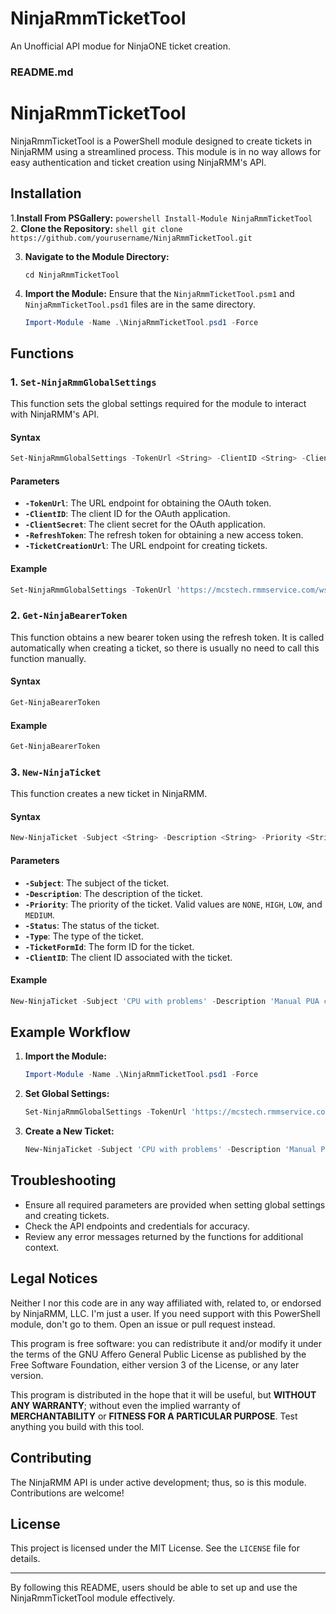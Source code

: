 # NinjaRmmTicketTool
 An Unofficial API modue for NinjaONE ticket creation.
### README.md

# NinjaRmmTicketTool

NinjaRmmTicketTool is a PowerShell module designed to create tickets in NinjaRMM using a streamlined process. This module is in no way  allows for easy authentication and ticket creation using NinjaRMM's API. 

## Installation

1.**Install From PSGallery:**
    ```powershell
    Install-Module NinjaRmmTicketTool
    ```
2. **Clone the Repository:**
    ```shell
    git clone https://github.com/yourusername/NinjaRmmTicketTool.git
    ```
   
3. **Navigate to the Module Directory:**
    ```shell
    cd NinjaRmmTicketTool
    ```

4. **Import the Module:**
    Ensure that the `NinjaRmmTicketTool.psm1` and `NinjaRmmTicketTool.psd1` files are in the same directory.
    ```powershell
    Import-Module -Name .\NinjaRmmTicketTool.psd1 -Force
    ```

## Functions

### 1. `Set-NinjaRmmGlobalSettings`

This function sets the global settings required for the module to interact with NinjaRMM's API.

#### Syntax
```powershell
Set-NinjaRmmGlobalSettings -TokenUrl <String> -ClientID <String> -ClientSecret <String> -RefreshToken <String> -TicketCreationUrl <String>
```

#### Parameters
- **`-TokenUrl`**: The URL endpoint for obtaining the OAuth token.
- **`-ClientID`**: The client ID for the OAuth application.
- **`-ClientSecret`**: The client secret for the OAuth application.
- **`-RefreshToken`**: The refresh token for obtaining a new access token.
- **`-TicketCreationUrl`**: The URL endpoint for creating tickets.

#### Example
```powershell
Set-NinjaRmmGlobalSettings -TokenUrl 'https://mcstech.rmmservice.com/ws/oauth/token' -ClientID 'vXCIXvybtcZ1lOiRrmVE_OqgktQ' -ClientSecret 'IhpGA-fttZJh4w4_yqQ4zHLpmrWIGVUoWplvi4_q7dZNzb81Ng_zgw' -RefreshToken 'd95b2277-43b9-46d2-a63e-d210d8e5b920.Ua-aeWgVWDJu-lVgTPzGXMr4Oj5BEseNOJgp_2GybKY' -TicketCreationUrl 'https://mcstech.rmmservice.com/v2/ticketing/ticket'
```

### 2. `Get-NinjaBearerToken`

This function obtains a new bearer token using the refresh token. It is called automatically when creating a ticket, so there is usually no need to call this function manually.

#### Syntax
```powershell
Get-NinjaBearerToken
```

#### Example
```powershell
Get-NinjaBearerToken
```

### 3. `New-NinjaTicket`

This function creates a new ticket in NinjaRMM.

#### Syntax
```powershell
New-NinjaTicket -Subject <String> -Description <String> -Priority <String> -Status <String> -Type <String> -TicketFormId <String> -ClientID <Int>
```

#### Parameters
- **`-Subject`**: The subject of the ticket.
- **`-Description`**: The description of the ticket.
- **`-Priority`**: The priority of the ticket. Valid values are `NONE`, `HIGH`, `LOW`, and `MEDIUM`.
- **`-Status`**: The status of the ticket.
- **`-Type`**: The type of the ticket.
- **`-TicketFormId`**: The form ID for the ticket.
- **`-ClientID`**: The client ID associated with the ticket.

#### Example
```powershell
New-NinjaTicket -Subject 'CPU with problems' -Description 'Manual PUA cleanup required: WebNavigator Browser at C:\\Users\\Student\\AppData\\Local\\WebNavigatorBrowser\\Application\\2.3.0.13\\Installer\\webnavigatorbrowser.7z' -Priority 'HIGH' -Status '1000' -Type 'PROBLEM' -TicketFormId '2' -ClientID 4
```

## Example Workflow

1. **Import the Module:**
    ```powershell
    Import-Module -Name .\NinjaRmmTicketTool.psd1 -Force
    ```

2. **Set Global Settings:**
    ```powershell
    Set-NinjaRmmGlobalSettings -TokenUrl 'https://mcstech.rmmservice.com/ws/oauth/token' -ClientID 'vXCIXvybtcZ1lOiRrmVE_OqgktQ' -ClientSecret 'IhpGA-fttZJh4w4_yqQ4zHLpmrWIGVUoWplvi4_q7dZNzb81Ng_zgw' -RefreshToken 'd95b2277-43b9-46d2-a63e-d210d8e5b920.Ua-aeWgVWDJu-lVgTPzGXMr4Oj5BEseNOJgp_2GybKY' -TicketCreationUrl 'https://mcstech.rmmservice.com/v2/ticketing/ticket'
    ```

3. **Create a New Ticket:**
    ```powershell
    New-NinjaTicket -Subject 'CPU with problems' -Description 'Manual PUA cleanup required: WebNavigator Browser at C:\\Users\\Student\\AppData\\Local\\WebNavigatorBrowser\\Application\\2.3.0.13\\Installer\\webnavigatorbrowser.7z' -Priority 'HIGH' -Status '1000' -Type 'PROBLEM' -TicketFormId '2' -ClientID 4
    ```

## Troubleshooting

- Ensure all required parameters are provided when setting global settings and creating tickets.
- Check the API endpoints and credentials for accuracy.
- Review any error messages returned by the functions for additional context.


## Legal Notices
Neither I nor this code are in any way affiliated with, related to, or endorsed by NinjaRMM, LLC.  I'm just a user.  If you need support with this PowerShell module, don't go to them.  Open an issue or pull request instead.

This program is free software:  you can redistribute it and/or modify it under the terms of the GNU Affero General Public License as published by the Free Software Foundation, either version 3 of the License, or any later version.

This program is distributed in the hope that it will be useful, but **WITHOUT ANY WARRANTY**; without even the implied warranty of **MERCHANTABILITY** or **FITNESS FOR A PARTICULAR PURPOSE**.  Test anything you build with this tool.

## Contributing
The NinjaRMM API is under active development;  thus, so is this module.  Contributions are welcome!

## License

This project is licensed under the MIT License. See the `LICENSE` file for details.

---

By following this README, users should be able to set up and use the NinjaRmmTicketTool module effectively.
